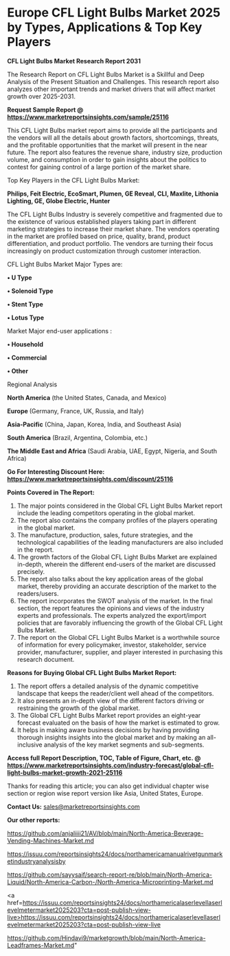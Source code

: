 # Europe CFL Light Bulbs Market 2025 by Types, Applications & Top Key Players

<strong>CFL Light Bulbs Market Research Report 2031</strong>

The Research Report on CFL Light Bulbs Market is a Skillful and Deep Analysis of the Present Situation and Challenges. This research report also analyzes other important trends and market drivers that will affect market growth over 2025-2031.

<strong>Request Sample Report @ <a href=https://www.marketreportsinsights.com/sample/25116>https://www.marketreportsinsights.com/sample/25116</a></strong>

This CFL Light Bulbs market report aims to provide all the participants and the vendors will all the details about growth factors, shortcomings, threats, and the profitable opportunities that the market will present in the near future. The report also features the revenue share, industry size, production volume, and consumption in order to gain insights about the politics to contest for gaining control of a large portion of the market share.

Top Key Players in the CFL Light Bulbs Market:

<strong>Philips, Feit Electric, EcoSmart, Plumen, GE Reveal, CLI, Maxlite, Lithonia Lighting, GE, Globe Electric, Hunter</strong>

The CFL Light Bulbs Industry is severely competitive and fragmented due to the existence of various established players taking part in different marketing strategies to increase their market share. The vendors operating in the market are profiled based on price, quality, brand, product differentiation, and product portfolio. The vendors are turning their focus increasingly on product customization through customer interaction.

CFL Light Bulbs Market Major Types are:

<strong>• U Type

• Solenoid Type

• Stent Type

• Lotus Type</strong>

Market Major end-user applications :

<strong>• Household

• Commercial

• Other</strong>

Regional Analysis

</u><strong><b>North America</b></strong> (the United States, Canada, and Mexico)

<strong><b>Europe </b></strong>(Germany, France, UK, Russia, and Italy)

<strong><b>Asia-Pacific</b></strong> (China, Japan, Korea, India, and Southeast Asia)

<strong><b>South America</b></strong> (Brazil, Argentina, Colombia, etc.)

<strong><b>The Middle East and Africa</b></strong> (Saudi Arabia, UAE, Egypt, Nigeria, and South Africa)

<strong>Go For Interesting Discount Here: <a href=https://www.marketreportsinsights.com/discount/25116>https://www.marketreportsinsights.com/discount/25116</a></strong>

<strong>Points Covered in The Report:</strong>
<ol>
  <li>The major points considered in the Global CFL Light Bulbs Market report include the leading competitors operating in the global market.</li>
  <li>The report also contains the company profiles of the players operating in the global market.</li>
  <li>The manufacture, production, sales, future strategies, and the technological capabilities of the leading manufacturers are also included in the report.</li>
  <li>The growth factors of the Global CFL Light Bulbs Market are explained in-depth, wherein the different end-users of the market are discussed precisely.</li>
  <li>The report also talks about the key application areas of the global market, thereby providing an accurate description of the market to the readers/users.</li>
  <li>The report incorporates the SWOT analysis of the market. In the final section, the report features the opinions and views of the industry experts and professionals. The experts analyzed the export/import policies that are favorably influencing the growth of the Global CFL Light Bulbs Market.</li>
  <li>The report on the Global CFL Light Bulbs Market is a worthwhile source of information for every policymaker, investor, stakeholder, service provider, manufacturer, supplier, and player interested in purchasing this research document.</li>
</ol>
<strong>Reasons for Buying Global CFL Light Bulbs Market Report:</strong>

<ol>
  <li>The report offers a detailed analysis of the dynamic competitive landscape that keeps the reader/client well ahead of the competitors.</li>
  <li>It also presents an in-depth view of the different factors driving or restraining the growth of the global market.</li>
  <li>The Global CFL Light Bulbs Market report provides an eight-year forecast evaluated on the basis of how the market is estimated to grow.</li>
  <li>It helps in making aware business decisions by having providing thorough insights insights into the global market and by making an all-inclusive analysis of the key market segments and sub-segments.</li>
</ol>
<strong>Access full Report Description, TOC, Table of Figure, Chart, etc. @ <a href=https://www.marketreportsinsights.com/industry-forecast/global-cfl-light-bulbs-market-growth-2021-25116>https://www.marketreportsinsights.com/industry-forecast/global-cfl-light-bulbs-market-growth-2021-25116</a></strong>


Thanks for reading this article; you can also get individual chapter wise section or region wise report version like Asia, United States, Europe.

<strong>Contact Us:</strong>
sales@marketreportsinsights.com

<strong>Our other reports:</strong>

<a href=https://github.com/anjaliiii21/AV/blob/main/North-America-Beverage-Vending-Machines-Market.md>https://github.com/anjaliiii21/AV/blob/main/North-America-Beverage-Vending-Machines-Market.md</a>

<a href=https://issuu.com/reportsinsights24/docs/northamericamanualrivetgunmarketindustryanalysisby>https://issuu.com/reportsinsights24/docs/northamericamanualrivetgunmarketindustryanalysisby</a>

<a href=https://github.com/sayysaif/search-report-re/blob/main/North-America-Liquid/North-America-Carbon-/North-America-Microprinting-Market.md>https://github.com/sayysaif/search-report-re/blob/main/North-America-Liquid/North-America-Carbon-/North-America-Microprinting-Market.md</a>

<a href=https://issuu.com/reportsinsights24/docs/northamericalaserlevellaserlevelmetermarket2025203?cta=post-publish-view-live>https://issuu.com/reportsinsights24/docs/northamericalaserlevellaserlevelmetermarket2025203?cta=post-publish-view-live</a>

<a href=https://github.com/Hindavi9/marketgrowth/blob/main/North-America-Leadframes-Market.md>https://github.com/Hindavi9/marketgrowth/blob/main/North-America-Leadframes-Market.md</a>"
